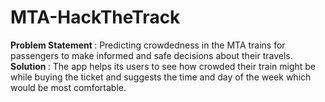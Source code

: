 # MTA-HackTheTrack

<b> Problem Statement </b> : Predicting crowdedness in the MTA trains for passengers to make informed and safe decisions about their travels. <br>
<b> Solution </b> : The app helps its users to see how crowded their train might be while buying the ticket and suggests the time and day of the week which would be most comfortable. <br>
